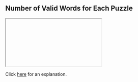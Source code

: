 ##  Number of Valid Words for Each Puzzle 

<iframe></iframe>

Click [here](Explanation.md) for an explanation.

